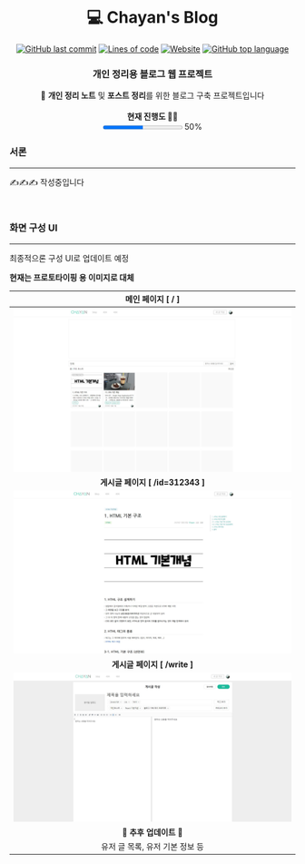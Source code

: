 <h1 align='middle'>💻 Chayan's Blog</h1>





<p align='middle'><a target="_blank" rel="noopener noreferrer" href="https://camo.githubusercontent.com/a78a6d16926bff16b2f41e1f82a4eec19415f55cd5ed83664f99cc2598c7f182/68747470733a2f2f696d672e736869656c64732e696f2f6769746875622f6c6173742d636f6d6d69742f48616e7377696e642f43686179616e426c6f67"><img src="https://camo.githubusercontent.com/a78a6d16926bff16b2f41e1f82a4eec19415f55cd5ed83664f99cc2598c7f182/68747470733a2f2f696d672e736869656c64732e696f2f6769746875622f6c6173742d636f6d6d69742f48616e7377696e642f43686179616e426c6f67" alt="GitHub last commit" data-canonical-src="https://img.shields.io/github/last-commit/Hanswind/ChayanBlog" style="max-width:100%;"></a>
<a target="_blank" rel="noopener noreferrer" href="https://camo.githubusercontent.com/9e29db64a0deb7b8d16f9cab2627e4dc9a3e16a510455e544317ff6b5e1c6d4d/68747470733a2f2f696d672e736869656c64732e696f2f746f6b65692f6c696e65732f6769746875622f48616e7377696e642f43686179616e426c6f67"><img src="https://camo.githubusercontent.com/9e29db64a0deb7b8d16f9cab2627e4dc9a3e16a510455e544317ff6b5e1c6d4d/68747470733a2f2f696d672e736869656c64732e696f2f746f6b65692f6c696e65732f6769746875622f48616e7377696e642f43686179616e426c6f67" alt="Lines of code" data-canonical-src="https://img.shields.io/tokei/lines/github/Hanswind/ChayanBlog" style="max-width:100%;"></a>
<a target="_blank" rel="noopener noreferrer" href="https://camo.githubusercontent.com/3ff6b4d2bffc9b0a07608ccf9eac7803216d07c4077d3b30aa8014ca7a1c8353/68747470733a2f2f696d672e736869656c64732e696f2f776562736974653f646f776e5f636f6c6f723d6c696768746772657926646f776e5f6d6573736167653d6e6f742532306f6e253230736572766963652675705f636f6c6f723d677265656e2675705f6d6573736167653d6f6e253230736572766963652675726c3d68747470732533412532462532466465762e63686179616e2e696f"><img src="https://camo.githubusercontent.com/3ff6b4d2bffc9b0a07608ccf9eac7803216d07c4077d3b30aa8014ca7a1c8353/68747470733a2f2f696d672e736869656c64732e696f2f776562736974653f646f776e5f636f6c6f723d6c696768746772657926646f776e5f6d6573736167653d6e6f742532306f6e253230736572766963652675705f636f6c6f723d677265656e2675705f6d6573736167653d6f6e253230736572766963652675726c3d68747470732533412532462532466465762e63686179616e2e696f" alt="Website" data-canonical-src="https://img.shields.io/website?down_color=lightgrey&amp;down_message=not%20on%20service&amp;up_color=green&amp;up_message=on%20service&amp;url=https%3A%2F%2Fdev.chayan.io" style="max-width:100%;"></a>
<a target="_blank" rel="noopener noreferrer" href="https://camo.githubusercontent.com/d5e20e9e3ed085b01f8f9646147dd362ba7f3897d477133c2137b4fe3f83a180/68747470733a2f2f696d672e736869656c64732e696f2f6769746875622f6c616e6775616765732f746f702f48616e7377696e642f43686179616e426c6f673f636f6c6f723d79656c6c6f77" class="rich-diff-level-one"><img alt="GitHub top language" src="https://camo.githubusercontent.com/d5e20e9e3ed085b01f8f9646147dd362ba7f3897d477133c2137b4fe3f83a180/68747470733a2f2f696d672e736869656c64732e696f2f6769746875622f6c616e6775616765732f746f702f48616e7377696e642f43686179616e426c6f673f636f6c6f723d79656c6c6f77" data-canonical-src="https://img.shields.io/github/languages/top/Hanswind/ChayanBlog?color=yellow" style="max-width:100%;"></a>
</p>


<h3 align='middle'> 개인 정리용 블로그 웹 프로젝트</h3>
<p align='middle'>
📝 <strong>개인 정리 노트</strong> 및 <strong>포스트 정리</strong>를 위한 블로그 구축 프로젝트입니다<br/><br />
   <strong>현재 진행도 👨‍💻</strong><br/>
    <progress value="50" max="100"></progress>&nbsp;50%
</p>




### 서론
-----

✍️✍️✍️ 작성중입니다

<br />

### 화면 구성 UI
------

최종적으론 구성 UI로 업데이트 예정

**현재는 프로토타이핑 용 이미지로 대체**

|          메인 페이지 [ / ]           |
| :----------------------------------: |
|  ![](documents/objects/home.JPG)   |
|   **게시글 페이지 [ /id=312343 ]**   |
|  ![](documents/objects/view.JPG)   |
|     **게시글 페이지 [ /write ]**     |
|  ![](documents/objects/write.JPG)  |
|        **🔨 추후 업데이트 🔨**         |
| 유저 글 목록, 유저 기본 정보 등 |

